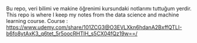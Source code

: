 Bu repo, veri bilimi ve makine öğrenimi kursundaki notlarımı tuttuğum yerdir.
This repo is where I keep my notes from the data science and machine learning course.
Course : https://www.udemy.com/share/101ZCG3@O3EVLXkn6hdanA2BxffQTLI-b6fo8ytAxK3_q6tet_5r5oocRHTlH_s5CX04fQz19w==/
